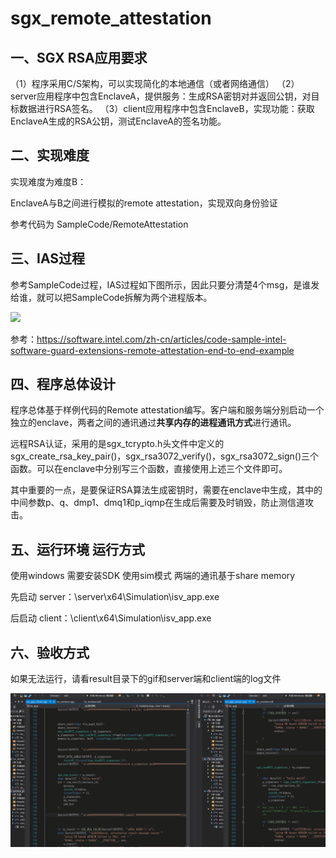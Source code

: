 # sgx_remote_attestation

## 一、SGX RSA应用要求

（1）程序采用C/S架构，可以实现简化的本地通信（或者网络通信）
（2）server应用程序中包含EnclaveA，提供服务：生成RSA密钥对并返回公钥，对目标数据进行RSA签名。
（3）client应用程序中包含EnclaveB，实现功能：获取EnclaveA生成的RSA公钥，测试EnclaveA的签名功能。

## 二、实现难度

实现难度为难度B：

EnclaveA与B之间进行模拟的remote attestation，实现双向身份验证

参考代码为 SampleCode/RemoteAttestation

## 三、IAS过程

参考SampleCode过程，IAS过程如下图所示，因此只要分清楚4个msg，是谁发给谁，就可以把SampleCode拆解为两个进程版本。

![](https://software.intel.com/sites/default/files/managed/a6/d5/Guard-Extensions-Remote-Attestation-End-to-End-Example-fig3.png)

参考：https://software.intel.com/zh-cn/articles/code-sample-intel-software-guard-extensions-remote-attestation-end-to-end-example

## 四、程序总体设计

程序总体基于样例代码的Remote attestation编写。客户端和服务端分别启动一个独立的enclave，两者之间的通讯通过**共享内存的进程通讯方式**进行通讯。 

远程RSA认证，采用的是sgx_tcrypto.h头文件中定义的sgx_create_rsa_key_pair()，sgx_rsa3072_verify()，sgx_rsa3072_sign()三个函数。可以在enclave中分别写三个函数，直接使用上述三个文件即可。

其中重要的一点，是要保证RSA算法生成密钥时，需要在enclave中生成，其中的中间参数p、q、dmp1、dmq1和p_iqmp在生成后需要及时销毁，防止测信道攻击。


## 五、运行环境 运行方式

使用windows 需要安装SDK 使用sim模式 两端的通讯基于share memory

先启动 server：\server\x64\Simulation\isv_app.exe

后启动 client：\client\x64\Simulation\isv_app.exe

## 六、验收方式

如果无法运行，请看result目录下的gif和server端和client端的log文件

![](result/result_run.gif)